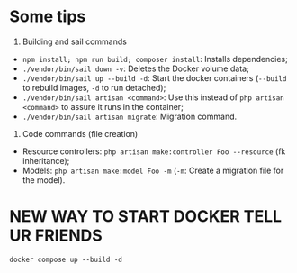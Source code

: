 # Some tips

1. Building and sail commands

- `npm install; npm run build; composer install`: Installs dependencies;
- `./vendor/bin/sail down -v`: Deletes the Docker volume data;
- `./vendor/bin/sail up --build -d`: Start the docker containers (`--build` to rebuild images, `-d` to run detached);
- `./vendor/bin/sail artisan <command>`: Use this instead of `php artisan <command>` to assure it runs in the container;
- `./vendor/bin/sail artisan migrate`: Migration command.

1. Code commands (file creation)

- Resource controllers: `php artisan make:controller Foo --resource` (fk inheritance);
- Models: `php artisan make:model Foo -m` (`-m`: Create a migration file for the model).

# NEW WAY TO START DOCKER TELL UR FRIENDS

`docker compose up --build -d`

